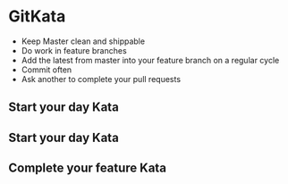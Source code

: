# GitKata
* Keep Master clean and shippable
* Do work in feature branches
* Add the latest from master into your feature branch on a regular cycle
* Commit often
* Ask another to complete your pull requests

## Start your day Kata

## Start your day Kata

## Complete your feature Kata

